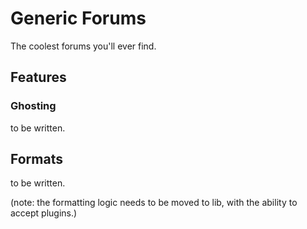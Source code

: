 # Generic Forums #

The coolest forums you'll ever find.

## Features ##

### Ghosting ###

to be written.

## Formats ##

to be written.

(note: the formatting logic needs to be moved to lib, with the ability to accept plugins.)
